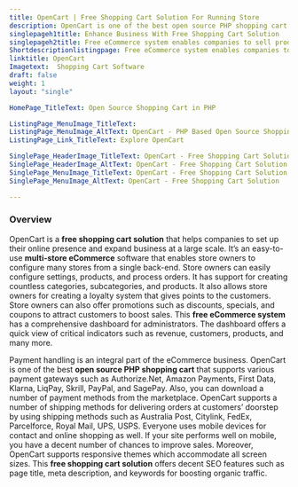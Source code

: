 ```yaml
---
title: OpenCart | Free Shopping Cart Solution For Running Store
description: OpenCart is one of the best open source PHP shopping cart software that allows merchants to configure Multi-stores and manage them from single back-office.
singlepageh1title: Enhance Business With Free Shopping Cart Solution
singlepageh2title: Free eCommerce system enables companies to sell products, manage orders, handle payments, shipping, and access reports for automated business management.
Shortdescriptionlistingpage: Free eCommerce system enables companies to sell products, manage orders, handle payments, shipping, and access reports for automated business management.
linktitle: OpenCart
Imagetext:  Shopping Cart Software 
draft: false
weight: 1
layout: "single"

HomePage_TitleText: Open Source Shopping Cart in PHP

ListingPage_MenuImage_TitleText: 
ListingPage_MenuImage_AltText: OpenCart - PHP Based Open Source Shopping Cart Software
ListingPage_Link_TitleText: Explore OpenCart

SinglePage_HeaderImage_TitleText: OpenCart - Free Shopping Cart Solution
SinglePage_HeaderImage_AltText: OpenCart - Free Shopping Cart Solution
SinglePage_MenuImage_TitleText: OpenCart - Free Shopping Cart Solution
SinglePage_MenuImage_AltText: OpenCart - Free Shopping Cart Solution

---
```


### **Overview**

OpenCart is a **free shopping cart solution** that helps companies to set up their online presence and expand business at a large scale. It’s an easy-to-use **multi-store eCommerce** software that enables store owners to configure many stores from a single back-end. Store owners can easily configure settings, products, and process orders. It has support for creating countless categories, subcategories, and products. It also allows store owners for creating a loyalty system that gives points to the customers. Store owners can also offer promotions such as discounts, specials, and coupons to attract customers to boost sales. This **free eCommerce system** has a comprehensive dashboard for administrators. The dashboard offers a quick view of critical indicators such as revenue, customers, products, and many more.

Payment handling is an integral part of the eCommerce business. OpenCart is one of the best **open source PHP shopping cart** that supports various payment gateways such as Authorize.Net, Amazon Payments, First Data, Klarna, LiqPay, Skrill, PayPal, and SagePay. Also, you can download a number of payment methods from the marketplace. OpenCart supports a number of shipping methods for delivering orders at customers’ doorstep by using shipping methods such as Australia Post, Citylink, FedEx, Parcelforce, Royal Mail, UPS, USPS. Everyone uses mobile devices for contact and online shopping as well. If your site performs well on mobile, you have a decent number of chances to improve sales. Moreover, OpenCart supports responsive themes which accommodate all screen sizes. This **free shopping cart solution** offers decent SEO features such as page title, meta description, and keywords for boosting organic traffic.